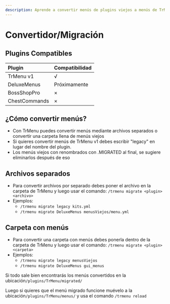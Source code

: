 ```yaml
---
description: Aprende a convertir menús de plugins viejos a menús de TrMenu
---
```


# Convertidor/Migración

## Plugins Compatibles

| Plugin | Compatibilidad |
| :--- | :--- |
| TrMenu v1 | √ |
| DeluxeMenus | Próximamente |
| BossShopPro | × |
| ChestCommands | × |

## ¿Cómo convertir menús?

* Con TrMenu puedes convertir menús mediante archivos separados o convertir una carpeta llena de menús viejos
* Si quieres convertir menús de TrMenu v1 debes escribir "legacy" en lugar del nombre del plugin.
* Los menús viejos con renombrados con .MIGRATED al final, se sugiere eliminarlos después de eso

## Archivos separados

* Para convertir archivos por separado debes poner el archivo en la carpeta de TrMenu y luego usar el comando: `/trmenu migrate <plugin> <archivo>`
* Ejemplos:
  * `/trmenu migrate legacy kits.yml`
  * `/trmenu migrate DeluxeMenus menusViejos/menu.yml`

## Carpeta con menús

* Para convertir una carpeta con menús debes ponerla dentro de la carpeta de TrMenu y luego usar el comando: `/trmenu migrate <plugin> <carpeta>`
* Ejemplos:
  * `/trmenu migrate legacy menusViejos`
  * `/trmenu migrate DeluxeMenus gui_menus`

Si todo sale bien encontrarás los menús convertidos en la ubicación`/plugins/TrMenu/migrated/`

Luego si quieres que el menú migrado funcione muévelo a la ubicación`/plugins/TrMenu/menus/` y usa el comando `/trmenu reload`

